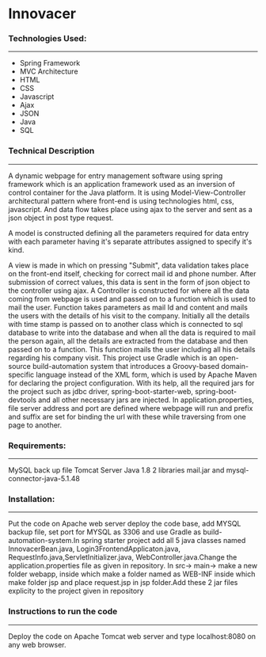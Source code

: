 # Innovacer
### Technologies Used:
---
* Spring Framework
* MVC Architecture
* HTML
* CSS
* Javascript
* Ajax
* JSON
* Java
* SQL

### Technical Description
---

A dynamic webpage for entry management software using spring framework which is an application framework used as an inversion of control container for the Java platform. It is using Model-View-Controller architectural pattern where front-end is using technologies html, css, javascript. And data flow takes place using ajax to the server and sent as a json object in post type request. 

A model is constructed defining all the parameters required for data entry with each parameter having it's separate attributes assigned to specify it's kind.

A view is made in which on pressing "Submit", data validation takes place on the front-end itself, checking for correct mail id and phone number. After submission of correct values, this data is sent in the form of json object to the controller using ajax.
A Controller is constructed for where all the data coming from webpage is used and passed on to a function which is used to mail the user. Function takes parameters as mail Id and content and mails the users with the details of his visit to the company. Initially all the details with time stamp is passed on to another class which is connected to sql database to write into the database and when all the data is required to mail the person again, all the details are extracted from the database and then passed on to a function. This function mails the user including all his details regarding his company visit. 
This project use Gradle which is an open-source build-automation system that introduces a Groovy-based domain-specific language instead of the XML form, which is used by Apache Maven for declaring the project configuration. With its help, all the required jars for the project such as jdbc driver, spring-boot-starter-web, spring-boot-devtools and all other necessary jars are injected. In application.properties, file server address and port are defined where webpage will run and prefix and suffix are set for binding the url with these while traversing from one page to another.

### Requirements:
---
MySQL back up file
Tomcat Server
Java 1.8
2 libraries mail.jar and mysql-connector-java-5.1.48

### Installation:
---
Put the code on Apache web server deploy the code base, add MYSQL backup file, set port for MYSQL as 3306 and use Gradle as build-automation-system.In spring starter project add all 5 java classes named InnovacerBean.java, Login3FrontendApplicaton.java, RequestInfo.java,ServletInitializer.java, WebController.java.Change the application.properties file as given in repository. In src-> main-> make a new folder webapp, inside which make a folder named as WEB-INF inside which make folder jsp and place request.jsp in jsp folder.Add these 2 jar files explicity to the project given in repository

### Instructions to run the code
---
Deploy the code on Apache Tomcat web server and type localhost:8080 on any web browser.
